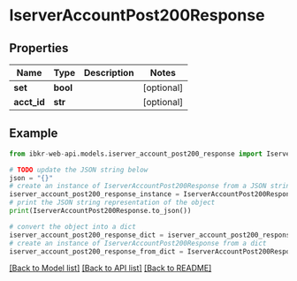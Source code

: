 # IserverAccountPost200Response


## Properties

Name | Type | Description | Notes
------------ | ------------- | ------------- | -------------
**set** | **bool** |  | [optional] 
**acct_id** | **str** |  | [optional] 

## Example

```python
from ibkr-web-api.models.iserver_account_post200_response import IserverAccountPost200Response

# TODO update the JSON string below
json = "{}"
# create an instance of IserverAccountPost200Response from a JSON string
iserver_account_post200_response_instance = IserverAccountPost200Response.from_json(json)
# print the JSON string representation of the object
print(IserverAccountPost200Response.to_json())

# convert the object into a dict
iserver_account_post200_response_dict = iserver_account_post200_response_instance.to_dict()
# create an instance of IserverAccountPost200Response from a dict
iserver_account_post200_response_from_dict = IserverAccountPost200Response.from_dict(iserver_account_post200_response_dict)
```
[[Back to Model list]](../README.md#documentation-for-models) [[Back to API list]](../README.md#documentation-for-api-endpoints) [[Back to README]](../README.md)


